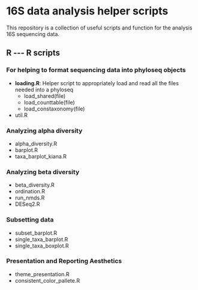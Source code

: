 # 16S data analysis helper scripts

This repository is a collection of useful scripts and function for the analysis 16S sequencing data.

## **R --- R scripts**

### For helping to format sequencing data into phyloseq objects
- **loading.R**: Helper script to appropriately load and read all the files needed into a phyloseq 
	- load\_shared(file) 
	- load\_counttable(file)
	- load\_constaxonomy(file)
- util.R

### Analyzing alpha diversity
- alpha\_diversity.R
- barplot.R
- taxa\_barplot\_kiana.R

### Analyzing beta diversity
- beta\_diversity.R
- ordination.R
- run\_nmds.R
- DESeq2.R

### Subsetting data
- subset\_barplot.R
- single\_taxa\_barplot.R
- single\_taxa_boxplot.R

### Presentation and Reporting Aesthetics
- theme\_presentation.R
- consistent\_color\_pallete.R
